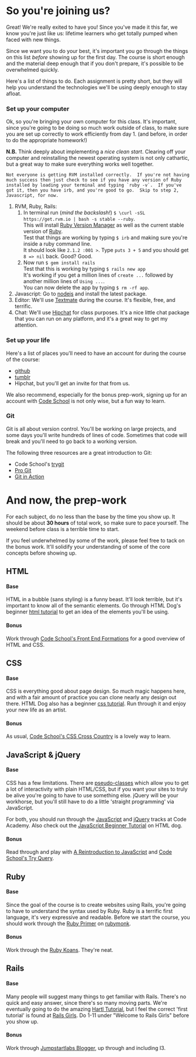 # So you're joining us?
Great!  We're really exited to have you!  Since you've made it this far, we know you're just like us: lifetime learners who get totally pumped when faced with new things.  

Since we want you to do your best, it's important you go through the things on this list *before* showing up for the first day.  The course is short enough and the material deep enough that if you don't prepare, it's possible to be overwhelmed quickly.  

Here's a list of things to do.  Each assignment is pretty short, but they will help you understand the technologies we'll be using deeply enough to stay afloat.  

### Set up your computer
Ok, so you're bringing your own computer for this class.  It's important, since you're going to be doing so much work outside of class, to make sure you are set up correctly to work efficiently from day 1. (and before, in order to do the appropriate homework!)

**N.B.** Think deeply about implementing a *nice clean start*.  Clearing off your computer and reinstalling the newest operating system is not only cathartic, but a great way to make sure everything works well together.

~~~
Not everyone is getting RVM installed correctly.  If you're not having much success then just check to see if you have any version of Ruby installed by loading your terminal and typing `ruby -v`.  If you've got it, then you have irb, and you're good to go.  Skip to step 2, Javascript, for now.
~~~

1. RVM, Ruby, Rails:  
	1. In terminal run (*mind the backslash!*) `$ \curl -sSL https://get.rvm.io | bash -s stable --ruby`.  
		This will install [Ruby Version Manager](https://rvm.io) as well as the current stable version of [Ruby](https://www.ruby-lang.org/en/).  
		Test that things are working by typing `$ irb` and making sure you're inside a ruby command line.  
		It should look like `2.1.2 :001 >`.  Type `puts 3 + 5` and you should get `8 => nil` back.  Good?  Good.  
    2. Now run `$ gem install rails`  
		Test that this is working by typing `$ rails new app`  
		It's working if you get a million lines of `create ...` followed by another million lines of `Using ...`.  
		You can now delete the app by typing `$ rm -rf app`.
2. Javascript: Go to [nodejs](http://nodejs.org/) and install the latest package.  
3. Editor: We'll use [Textmate](http://macromates.com/download) during the course.  It's flexible, free, and terrific.
4. Chat: We'll use [Hipchat](http://hipchat.com) for class purposes.  It's a nice little chat package that you can run on any platform, and it's a great way to get my attention.


### Set up your life
Here's a list of places you'll need to have an account for during the course of the course:

- [github](https://github.com/)
- [tumblr](http://www.tumblr.com/)
- Hipchat, but you'll get an invite for that from us.

We also recommend, especially for the bonus prep-work, signing up for an account with [Code School](http://www.codeschool.com) is not only wise, but a fun way to learn.

### Git
Git is all about version control.  You'll be working on large projects, and some days you'll write hundreds of lines of code.  Sometimes that code will break and you'll need to go back to a working version.

The following three resources are a great introduction to Git:

- Code School's [trygit](https://try.github.io/levels/1/challenges/1)
- [Pro Git](http://git-scm.com/book)
- [Git in Action](http://vimeo.com/16395537)

# And now, the prep-work

For each subject, do no less than the base by the time you show up.  It should be about **30 hours** of total work, so make sure to pace yourself.  The weekend before class is a terrible time to start.

If you feel underwhelmed by some of the work, please feel free to tack on the bonus work.  It'll solidify your understanding of some of the core concepts before showing up.

## HTML
#### Base
HTML in a bubble (sans styling) is a funny beast.  It'll look terrible, but it's important to know all of the semantic elements.  Go through HTML Dog's beginner [html tutorial](http://www.htmldog.com/guides/html/beginner/) to get an idea of the elements you'll be using.
#### Bonus
Work through [Code School's Front End Formations](https://www.codeschool.com/courses/front-end-formations) for a good overview of HTML and CSS.

## CSS
#### Base
CSS is everything good about page design.  So much magic happens here, and with a fair amount of practice you can clone nearly any design out there.  HTML Dog also has a beginner [css tutorial](http://www.htmldog.com/guides/css/beginner/).  Run through it and enjoy your new life as an artist.
#### Bonus
As usual, [Code School's CSS Cross Country](https://www.codeschool.com/courses/css-cross-country) is a lovely way to learn.


## JavaScript & jQuery 
#### Base
CSS has a few limitations.  There are [pseudo-classes](https://developer.mozilla.org/en-US/docs/Web/CSS/Pseudo-classes) which allow you to get a lot of interactivity with plain HTML/CSS, but if you want your sites to truly be alive you're going to have to use something else.  jQuery will be your workhorse, but you'll still have to do a little 'straight programming' via JavaScript.  

For both, you should run through the [JavaScript](http://www.codecademy.com/tracks/javascript) and [jQuery](http://www.codecademy.com/tracks/jquery) tracks at Code Academy.  Also check out the [JavaScript Beginner Tutorial](http://www.htmldog.com/guides/javascript/beginner/) on HTML dog.
#### Bonus
Read through and play with [A Reintroduction to JavaScript](https://developer.mozilla.org/en-US/docs/Web/JavaScript/A_re-introduction_to_JavaScript) and [Code School's Try Query](https://www.codeschool.com/courses/try-jquery).

## Ruby
#### Base
Since the goal of the course is to create websites using Rails, you're going to have to understand the syntax used by Ruby.  Ruby is a terrific first language, it's very expressive and readable.  Before we start the course, you should work through the [Ruby Primer](https://rubymonk.com/learning/books/1-ruby-primer) on [rubymonk](https://rubymonk.com/).
#### Bonus
Work through the [Ruby Koans](http://rubykoans.com/).  They're neat.

## Rails
#### Base
Many people will suggest many things to get familiar with Rails.  There's no quick and easy answer, since there's so many moving parts.  We're eventually going to do the amazing [Hartl Tutorial](http://www.railstutorial.org/), but I feel the correct 'first tutorial' is found at [Rails Girls](http://guides.railsgirls.com/).  Do 1-11 under "Welcome to Rails Girls" before you show up.
#### Bonus
Work through [Jumpstartlabs Blogger](http://tutorials.jumpstartlab.com/projects/blogger.html), up through and including I3.